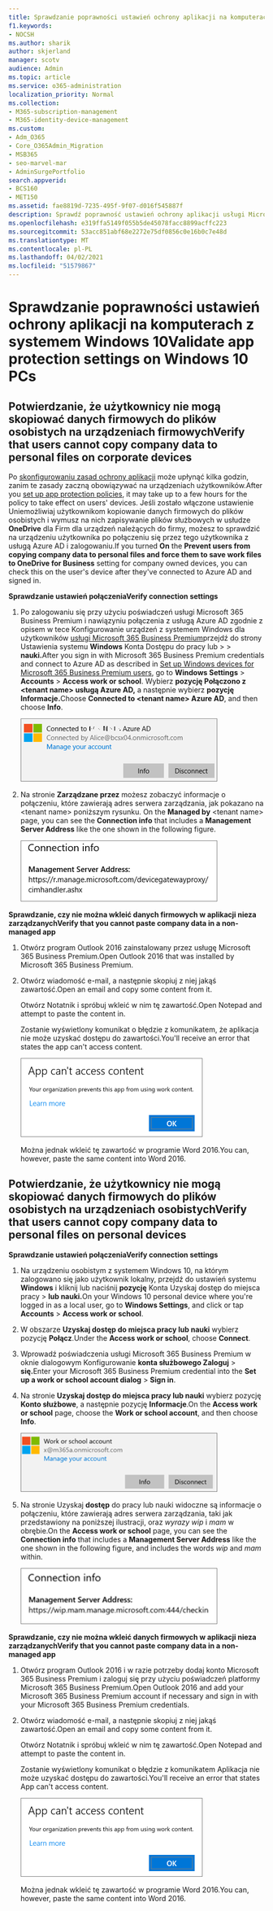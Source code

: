 ```yaml
---
title: Sprawdzanie poprawności ustawień ochrony aplikacji na komputerach z systemem Windows 10
f1.keywords:
- NOCSH
ms.author: sharik
author: skjerland
manager: scotv
audience: Admin
ms.topic: article
ms.service: o365-administration
localization_priority: Normal
ms.collection:
- M365-subscription-management
- M365-identity-device-management
ms.custom:
- Adm_O365
- Core_O365Admin_Migration
- MSB365
- seo-marvel-mar
- AdminSurgePortfolio
search.appverid:
- BCS160
- MET150
ms.assetid: fae8819d-7235-495f-9f07-d016f545887f
description: Sprawdź poprawność ustawień ochrony aplikacji usługi Microsoft 365 Business Premium na urządzeniach z systemem Windows 10 i upewnij się, że użytkownicy nie mogą kopiować danych firmowych do plików osobistych ani do aplikacji nieza zarządzanych.
ms.openlocfilehash: e319ffa5149f055b5de45078facc8899acffc223
ms.sourcegitcommit: 53acc851abf68e2272e75df0856c0e16b0c7e48d
ms.translationtype: MT
ms.contentlocale: pl-PL
ms.lasthandoff: 04/02/2021
ms.locfileid: "51579867"
---
```

# <a name="validate-app-protection-settings-on-windows-10-pcs"></a><span data-ttu-id="e50bb-103">Sprawdzanie poprawności ustawień ochrony aplikacji na komputerach z systemem Windows 10</span><span class="sxs-lookup"><span data-stu-id="e50bb-103">Validate app protection settings on Windows 10 PCs</span></span>

## <a name="verify-that-users-cannot-copy-company-data-to-personal-files-on-corporate-devices"></a><span data-ttu-id="e50bb-104">Potwierdzanie, że użytkownicy nie mogą skopiować danych firmowych do plików osobistych na urządzeniach firmowych</span><span class="sxs-lookup"><span data-stu-id="e50bb-104">Verify that users cannot copy company data to personal files on corporate devices</span></span>

<span data-ttu-id="e50bb-105">Po [skonfigurowaniu zasad ochrony aplikacji](protection-settings-for-windows-10-devices.md) może upłynąć kilka godzin, zanim te zasady zaczną obowiązywać na urządzeniach użytkowników.</span><span class="sxs-lookup"><span data-stu-id="e50bb-105">After you [set up app protection policies](protection-settings-for-windows-10-devices.md), it may take up to a few hours for the policy to take effect on users' devices.</span></span> <span data-ttu-id="e50bb-106">Jeśli zostało  włączone ustawienie Uniemożliwiaj użytkownikom kopiowanie danych firmowych do plików osobistych i wymusz na nich zapisywanie plików służbowych w usłudze **OneDrive** dla Firm dla urządzeń należących do firmy, możesz to sprawdzić na urządzeniu użytkownika po połączeniu się przez tego użytkownika z usługą Azure AD i zalogowaniu.</span><span class="sxs-lookup"><span data-stu-id="e50bb-106">If you turned **On** the **Prevent users from copying company data to personal files and force them to save work files to OneDrive for Business** setting for company owned devices, you can check this on the user's device after they've connected to Azure AD and signed in.</span></span> 
  
 <span data-ttu-id="e50bb-107">**Sprawdzanie ustawień połączenia**</span><span class="sxs-lookup"><span data-stu-id="e50bb-107">**Verify connection settings**</span></span>
  
1. <span data-ttu-id="e50bb-108">Po zalogowaniu się przy użyciu poświadczeń usługi Microsoft 365 Business Premium i nawiązyniu połączenia z usługą Azure AD zgodnie z opisem w tece Konfigurowanie urządzeń z systemem Windows dla użytkowników [usługi Microsoft 365 Business Premium](set-up-windows-devices.md)przejdź do strony Ustawienia systemu **Windows** Konta Dostępu do pracy lub \>  \> **nauki.**</span><span class="sxs-lookup"><span data-stu-id="e50bb-108">After you sign in with Microsoft 365 Business Premium credentials and connect to Azure AD as described in [Set up Windows devices for Microsoft 365 Business Premium users](set-up-windows-devices.md), go to **Windows Settings** \> **Accounts** \> **Access work or school**.</span></span> <span data-ttu-id="e50bb-109">Wybierz **pozycję Połączono z \<tenant name\> usługą Azure AD,** a następnie wybierz **pozycję Informacje.**</span><span class="sxs-lookup"><span data-stu-id="e50bb-109">Choose **Connected to \<tenant name\> Azure AD**, and then choose **Info**.</span></span>
    
    ![Click or tap Info on the Connected to Azure AD dialog.](../media/a36ede2b-d1a0-4d4e-8ea7-af39b4b63890.png)
  
2. <span data-ttu-id="e50bb-111">Na stronie **Zarządzane przez** możesz zobaczyć informacje o połączeniu, które zawierają adres serwera zarządzania, jak pokazano na \<tenant name\> poniższym rysunku.  </span><span class="sxs-lookup"><span data-stu-id="e50bb-111">On the **Managed by** \<tenant name\> page, you can see the **Connection info** that includes a **Management Server Address** like the one shown in the following figure.</span></span> 
    
    ![Managed by page shows connection info of the device manager URL.](../media/47515a8e-2d0c-4bea-99f0-6b2545b88a11.png)
  
 <span data-ttu-id="e50bb-113">**Sprawdzanie, czy nie można wkleić danych firmowych w aplikacji nieza zarządzanych**</span><span class="sxs-lookup"><span data-stu-id="e50bb-113">**Verify that you cannot paste company data in a non-managed app**</span></span>
  
1. <span data-ttu-id="e50bb-114">Otwórz program Outlook 2016 zainstalowany przez usługę Microsoft 365 Business Premium.</span><span class="sxs-lookup"><span data-stu-id="e50bb-114">Open Outlook 2016 that was installed by Microsoft 365 Business Premium.</span></span>
    
2. <span data-ttu-id="e50bb-115">Otwórz wiadomość e-mail, a następnie skopiuj z niej jakąś zawartość.</span><span class="sxs-lookup"><span data-stu-id="e50bb-115">Open an email and copy some content from it.</span></span>
    
    <span data-ttu-id="e50bb-116">Otwórz Notatnik i spróbuj wkleić w nim tę zawartość.</span><span class="sxs-lookup"><span data-stu-id="e50bb-116">Open Notepad and attempt to paste the content in.</span></span>
    
    <span data-ttu-id="e50bb-117">Zostanie wyświetlony komunikat o błędzie z komunikatem, że aplikacja nie może uzyskać dostępu do zawartości.</span><span class="sxs-lookup"><span data-stu-id="e50bb-117">You'll receive an error that states the app can't access content.</span></span>
    
    ![A dialog that states app can't access content when you paste into an unmanaged app.](../media/5e82b154-cf2f-43c8-ae80-b45d8ad80e56.png)
  
    <span data-ttu-id="e50bb-119">Można jednak wkleić tę zawartość w programie Word 2016.</span><span class="sxs-lookup"><span data-stu-id="e50bb-119">You can, however, paste the same content into Word 2016.</span></span>
    
## <a name="verify-that-users-cannot-copy-company-data-to-personal-files-on-personal-devices"></a><span data-ttu-id="e50bb-120">Potwierdzanie, że użytkownicy nie mogą skopiować danych firmowych do plików osobistych na urządzeniach osobistych</span><span class="sxs-lookup"><span data-stu-id="e50bb-120">Verify that users cannot copy company data to personal files on personal devices</span></span>

 <span data-ttu-id="e50bb-121">**Sprawdzanie ustawień połączenia**</span><span class="sxs-lookup"><span data-stu-id="e50bb-121">**Verify connection settings**</span></span>
  
1. <span data-ttu-id="e50bb-122">Na urządzeniu osobistym z systemem Windows 10, na którym zalogowano się jako użytkownik lokalny, przejdź do ustawień systemu **Windows** i kliknij lub naciśnij **pozycję** Konta Uzyskaj dostęp do miejsca pracy \> **lub nauki.**</span><span class="sxs-lookup"><span data-stu-id="e50bb-122">On your Windows 10 personal device where you're logged in as a local user, go to **Windows Settings**, and click or tap **Accounts** \> **Access work or school**.</span></span>
    
2. <span data-ttu-id="e50bb-123">W obszarze **Uzyskaj dostęp do miejsca pracy lub nauki** wybierz pozycję **Połącz**.</span><span class="sxs-lookup"><span data-stu-id="e50bb-123">Under the **Access work or school**, choose **Connect**.</span></span>
    
3. <span data-ttu-id="e50bb-124">Wprowadź poświadczenia usługi Microsoft 365 Business Premium w oknie dialogowym Konfigurowanie **konta służbowego Zaloguj** \> **się.**</span><span class="sxs-lookup"><span data-stu-id="e50bb-124">Enter your Microsoft 365 Business Premium credential into the **Set up a work or school account dialog** \> **Sign in**.</span></span>
    
4. <span data-ttu-id="e50bb-125">Na stronie **Uzyskaj dostęp do miejsca pracy lub nauki** wybierz pozycję **Konto służbowe**, a następnie pozycję **Informacje**.</span><span class="sxs-lookup"><span data-stu-id="e50bb-125">On the **Access work or school** page, choose the **Work or school account**, and then choose **Info**.</span></span>
    
    ![Kliknij lub naciśnij pozycję Informacje w oknie dialogowym Konto służbowe.](../media/63bd8b32-cb32-4afa-8ce0-6070ac403abc.png)
  
5. <span data-ttu-id="e50bb-127">Na stronie Uzyskaj **dostęp** do pracy  lub nauki widoczne  są informacje o połączeniu, które zawierają adres serwera zarządzania, taki jak przedstawiony na poniższej ilustracji, oraz *wyrazy wip* i *mam* w obrębie.</span><span class="sxs-lookup"><span data-stu-id="e50bb-127">On the **Access work or school** page, you can see the **Connection info** that includes a **Management Server Address** like the one shown in the following figure, and includes the words  *wip*  and  *mam*  within.</span></span> 
    
    ![Managed by page shows connection info URL that includes the words mam and wpi.](../media/abd4eaf4-44fa-4538-a3e8-1e0d331dfe1e.png)
  
 <span data-ttu-id="e50bb-129">**Sprawdzanie, czy nie można wkleić danych firmowych w aplikacji nieza zarządzanych**</span><span class="sxs-lookup"><span data-stu-id="e50bb-129">**Verify that you cannot paste company data in a non-managed app**</span></span>
  
1. <span data-ttu-id="e50bb-130">Otwórz program Outlook 2016 i w razie potrzeby dodaj konto Microsoft 365 Business Premium i zaloguj się przy użyciu poświadczeń platformy Microsoft 365 Business Premium.</span><span class="sxs-lookup"><span data-stu-id="e50bb-130">Open Outlook 2016 and add your Microsoft 365 Business Premium account if necessary and sign in with your Microsoft 365 Business Premium credentials.</span></span>
    
2. <span data-ttu-id="e50bb-131">Otwórz wiadomość e-mail, a następnie skopiuj z niej jakąś zawartość.</span><span class="sxs-lookup"><span data-stu-id="e50bb-131">Open an email and copy some content from it.</span></span>
    
    <span data-ttu-id="e50bb-132">Otwórz Notatnik i spróbuj wkleić w nim tę zawartość.</span><span class="sxs-lookup"><span data-stu-id="e50bb-132">Open Notepad and attempt to paste the content in.</span></span>
    
    <span data-ttu-id="e50bb-133">Zostanie wyświetlony komunikat o błędzie z komunikatem Aplikacja nie może uzyskać dostępu do zawartości.</span><span class="sxs-lookup"><span data-stu-id="e50bb-133">You'll receive an error that states App can't access content.</span></span>
    
    ![A dialog that states app can't access content when you paste into an unmanaged app.](../media/5e82b154-cf2f-43c8-ae80-b45d8ad80e56.png)
  
    <span data-ttu-id="e50bb-135">Można jednak wkleić tę zawartość w programie Word 2016.</span><span class="sxs-lookup"><span data-stu-id="e50bb-135">You can, however, paste the same content into Word 2016.</span></span>
    

